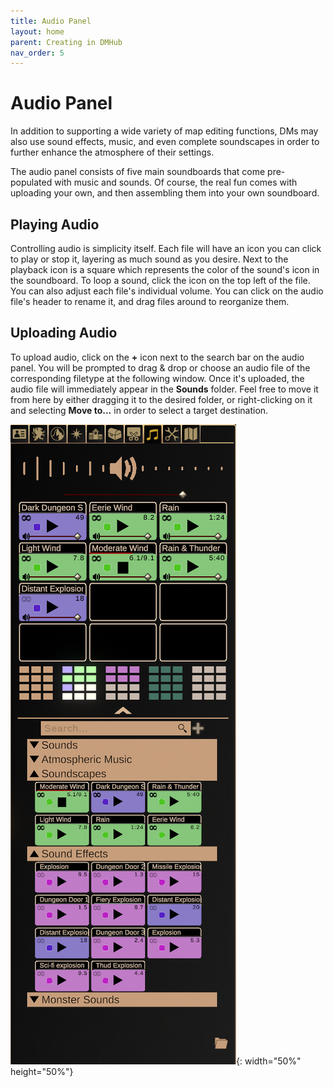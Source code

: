 ```yaml
---
title: Audio Panel
layout: home
parent: Creating in DMHub
nav_order: 5
---
```


# Audio Panel

In addition to supporting a wide variety of map editing functions, DMs
may also use sound effects, music, and even complete soundscapes in
order to further enhance the atmosphere of their settings.

The audio panel consists of five main soundboards that come
pre-populated with music and sounds. Of course, the real fun comes with
uploading your own, and then assembling them into your own soundboard.

## Playing Audio

Controlling audio is simplicity itself. Each file will have an icon you
can click to play or stop it, layering as much sound as you desire. Next
to the playback icon is a square which represents the color of the
sound's icon in the soundboard. To loop a sound, click the icon on the
top left of the file. You can also adjust each file's individual volume.
You can click on the audio file's header to rename it, and drag files
around to reorganize them.

## Uploading Audio

To upload audio, click on the **+** icon next to the search bar on the
audio panel. You will be prompted to drag & drop or choose an audio file
of the corresponding filetype at the following window. Once it's
uploaded, the audio file will immediately appear in the **Sounds**
folder. Feel free to move it from here by either dragging it to the
desired folder, or right-clicking on it and selecting **Move to...** in
order to select a target destination.


![Audio Panel](bui-audio-panel.png){: width="50%" height="50%"}

